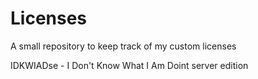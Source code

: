 # Licenses
A small repository to keep track of my custom licenses

IDKWIADse - I Don't Know What I Am Doint server edition
